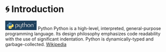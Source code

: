# 🌀 Introduction  

<img src="https://github.com/MK316/workshop22/raw//main/img/pythonlogo.png" width="100" height="30"> Python
Python is a high-level, interpreted, general-purpose programming language. Its design philosophy emphasizes code readability with the use of significant indentation. Python is dynamically-typed and garbage-collected. [Wikipedia]("https://en.wikipedia.org/wiki/Python_(programming_language)")  
